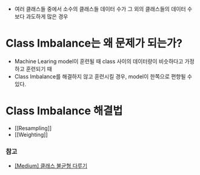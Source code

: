 - 여러 클래스들 중에서 소수의 클래스들 데이터 수가 그 외의 클래스들의 데이터 수보다 과도하게 많은 경우
# Class Imbalance는 왜 문제가 되는가?
- Machine Learing model이 훈련될 때 class 사이의 데이터량이 비슷하다고 가정하고 훈련되기 때
- Class Imbalance를 해결하지 않고 훈련시킬 경우, model이 한쪽으로 편향될 수 있다.
# Class Imbalance 해결법
- [[Resampling]]
- [[Weighting]]
### 참고
- [[Medium] 클래스 불균형 다루기](https://hyeonchan523.github.io/ds/class-imbalance/)